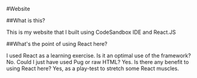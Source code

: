 #Website

##What is this?

This is my website that I built using CodeSandbox IDE and React.JS

##What's the point of using React here?

I used React as a learning exercise. Is it an optimal use of the framework? No. Could I just have used Pug or raw HTML? Yes. Is there any benefit to using React here? Yes, as a play-test to stretch some React muscles.
